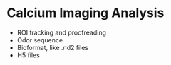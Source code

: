 Calcium Imaging Analysis
===

- ROI tracking and proofreading
- Odor sequence
- Bioformat, like .nd2 files
- H5 files
